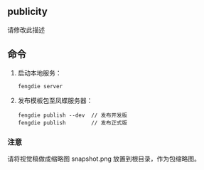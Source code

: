 publicity
-------------------

请修改此描述

## 命令

1. 启动本地服务：
    ```
    fengdie server
    ```

2. 发布模板包至凤蝶服务器：
    ```
    fengdie publish --dev  // 发布开发版
    fengdie publish        // 发布正式版
    ```
    
### 注意

请将视觉稿做成缩略图 snapshot.png 放置到根目录，作为包缩略图。
